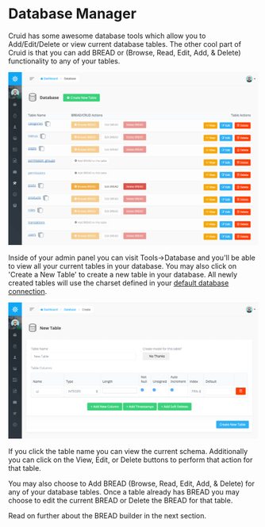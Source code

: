 # Database Manager

Cruid has some awesome database tools which allow you to Add/Edit/Delete or view current database tables. The other cool part of Cruid is that you can add BREAD or \(Browse, Read, Edit, Add, & Delete\) functionality to any of your tables.

![](../.gitbook/assets/database-manager.png)

Inside of your admin panel you can visit Tools-&gt;Database and you'll be able to view all your current tables in your database. You may also click on 'Create a New Table' to create a new table in your database. All newly created tables will use the charset defined in your [default database connection](https://laravel.com/docs/database#configuration).

![](../.gitbook/assets/database_new_table.png)

If you click the table name you can view the current schema. Additionally you can click on the View, Edit, or Delete buttons to perform that action for that table.

You may also choose to Add BREAD \(Browse, Read, Edit, Add, & Delete\) for any of your database tables. Once a table already has BREAD you may choose to edit the current BREAD or Delete the BREAD for that table.

Read on further about the BREAD builder in the next section.

